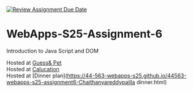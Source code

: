 [![Review Assignment Due Date](https://classroom.github.com/assets/deadline-readme-button-22041afd0340ce965d47ae6ef1cefeee28c7c493a6346c4f15d667ab976d596c.svg)](https://classroom.github.com/a/URRZ2TIg)
# WebApps-S25-Assignment-6
Introduction to Java Script and DOM

Hosted at [Guess& Pet](https://44-563-webapps-s25.github.io/44563-webapps-s25-assignment6-Chaithanyareddypailla/city.html)
<br>
Hosted at [Calucation](https://44-563-webapps-s25.github.io/44563-webapps-s25-assignment6-Chaithanyareddypailla/message.html)
<br>
Hosted at [Dinner plan](https://44-563-webapps-s25.github.io/44563-webapps-s25-assignment6-Chaithanyareddypailla dinner.html)
